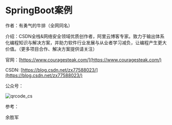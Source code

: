# SpringBoot案例
作者：有勇气的牛排（全网同名）

介绍：CSDN全栈&网络安全领域优质创作者，阿里云博客专家。致力于输出体系化编程知识与解决方案，并助力软件行业发展与从业者学习减负，让编程产生更大价值。（更多项目合作、解决方案提供请关注）

官网：[https://www.couragesteak.com/](https://www.couragesteak.com/)

CSDN: [https://blog.csdn.net/zx77588023/](https://blog.csdn.net/zx77588023/)

公众号：

![qrcode_cs](https://static.couragesteak.com/common/qrcode_cs.jpg)







参考：

余胜军
